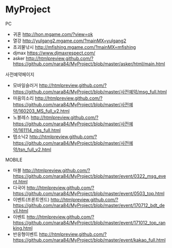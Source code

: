 # MyProject

PC
- 귀혼 http://hon.mgame.com/?view=ok
- 열강 http://yulgang2.mgame.com/?mainMX=yulgang2
- 초괴물낚시 http://mfishing.mgame.com/?mainMX=mfishing
- djmax https://www.djmaxrespect.com/
- asker http://htmlpreview.github.com/?https://github.com/nara84/MyProject/blob/master/asker/html/main.html

사전예약페이지
- 모바일슬러거 http://htmlpreview.github.com/?https://github.com/nara84/MyProject/blob/master/사전예약/msg_full.html
- 마음의소리 http://htmlpreview.github.com/?https://github.com/nara84/MyProject/blob/master/사전예약/160203_MS_full_v2.html
- 노블레스 http://htmlpreview.github.com/?https://github.com/nara84/MyProject/blob/master/사전예약/161114_nbs_full.html
- 탭소닉2 http://htmlpreview.github.com/?https://github.com/nara84/MyProject/blob/master/사전예약/tsn_full_v2.html

MOBILE
- 마블 http://htmlpreview.github.com/?https://github.com/nara84/MyProject/blob/master/event/0322_msg_event.html
- 다국어 http://htmlpreview.github.com/?https://github.com/nara84/MyProject/blob/master/event/0503_top.html
- 이벤트(프론트엔드) http://htmlpreview.github.com/?https://github.com/nara84/MyProject/blob/master/event/170712_bdt_devil.html
- 이벤트 http://htmlpreview.github.com/?https://github.com/nara84/MyProject/blob/master/event/171012_top_ranking.html
- 반응형이벤트 http://htmlpreview.github.com/?https://github.com/nara84/MyProject/blob/master/event/kakao_full.html

